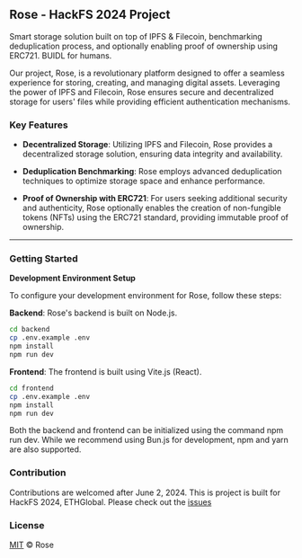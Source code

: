 ## Rose - HackFS 2024 Project

Smart storage solution built on top of IPFS & Filecoin, benchmarking deduplication process, and optionally enabling proof of ownership using ERC721. BUIDL for humans.

Our project, Rose, is a revolutionary platform designed to offer a seamless experience for storing, creating, and managing digital assets. Leveraging the power of IPFS and Filecoin, Rose ensures secure and decentralized storage for users' files while providing efficient authentication mechanisms.

### Key Features

- **Decentralized Storage**: Utilizing IPFS and Filecoin, Rose provides a decentralized storage solution, ensuring data integrity and availability.
  
- **Deduplication Benchmarking**: Rose employs advanced deduplication techniques to optimize storage space and enhance performance.
  
- **Proof of Ownership with ERC721**: For users seeking additional security and authenticity, Rose optionally enables the creation of non-fungible tokens (NFTs) using the ERC721 standard, providing immutable proof of ownership.

---

### Getting Started

**Development Environment Setup**

To configure your development environment for Rose, follow these steps:

**Backend**: Rose's backend is built on Node.js.

```bash
cd backend
cp .env.example .env
npm install
npm run dev
```

**Frontend**: The frontend is built using Vite.js (React).

```bash
cd frontend
cp .env.example .env
npm install
npm run dev
```

Both the backend and frontend can be initialized using the command npm run dev. While we recommend using Bun.js for development, npm and yarn are also supported.

### Contribution
Contributions are welcomed after June 2, 2024. This is project is built for HackFS 2024, ETHGlobal. Please check out the [issues](https://github.com/13x54n/hackfs-rose/issues)

### License
[MIT](https://github.com/13x54n/hackfs-rose/blob/main/LICENSE) &copy; Rose